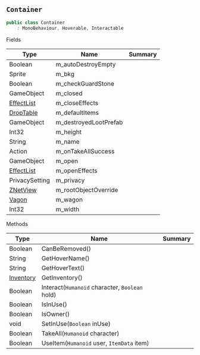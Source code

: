 ## `Container`

```csharp
public class Container
    : MonoBehaviour, Hoverable, Interactable

```

Fields

| Type | Name | Summary | 
| --- | --- | --- | 
| Boolean | m_autoDestroyEmpty |  | 
| Sprite | m_bkg |  | 
| Boolean | m_checkGuardStone |  | 
| GameObject | m_closed |  | 
| [EffectList](./EffectList.md) | m_closeEffects |  | 
| [DropTable](./DropTable.md) | m_defaultItems |  | 
| GameObject | m_destroyedLootPrefab |  | 
| Int32 | m_height |  | 
| String | m_name |  | 
| Action | m_onTakeAllSuccess |  | 
| GameObject | m_open |  | 
| [EffectList](./EffectList.md) | m_openEffects |  | 
| PrivacySetting | m_privacy |  | 
| [ZNetView](./ZNetView.md) | m_rootObjectOverride |  | 
| [Vagon](./Vagon.md) | m_wagon |  | 
| Int32 | m_width |  | 


Methods

| Type | Name | Summary | 
| --- | --- | --- | 
| Boolean | CanBeRemoved() |  | 
| String | GetHoverName() |  | 
| String | GetHoverText() |  | 
| [Inventory](./Inventory.md) | GetInventory() |  | 
| Boolean | Interact(`Humanoid` character, `Boolean` hold) |  | 
| Boolean | IsInUse() |  | 
| Boolean | IsOwner() |  | 
| void | SetInUse(`Boolean` inUse) |  | 
| Boolean | TakeAll(`Humanoid` character) |  | 
| Boolean | UseItem(`Humanoid` user, `ItemData` item) |  | 


